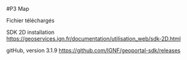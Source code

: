 #P3 Map

Fichier téléchargés

SDK 2D installation
https://geoservices.ign.fr/documentation/utilisation_web/sdk-2D.html

gitHub, version 3.1.9
https://github.com/IGNF/geoportal-sdk/releases